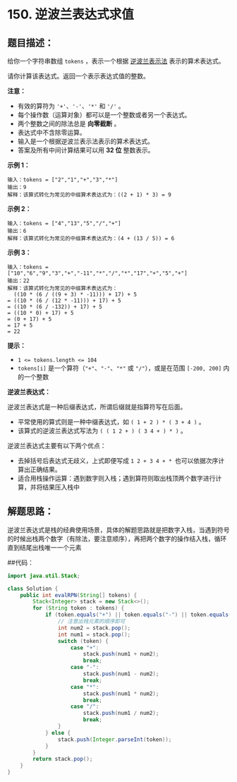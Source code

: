 # 150. 逆波兰表达式求值

## 题目描述：

给你一个字符串数组 `tokens` ，表示一个根据 [逆波兰表示法](https://baike.baidu.com/item/逆波兰式/128437) 表示的算术表达式。

请你计算该表达式。返回一个表示表达式值的整数。

**注意：**

+ 有效的算符为 `'+'`、`'-'`、`'*'` 和 `'/'` 。
+ 每个操作数（运算对象）都可以是一个整数或者另一个表达式。
+ 两个整数之间的除法总是 **向零截断** 。
+ 表达式中不含除零运算。
+ 输入是一个根据逆波兰表示法表示的算术表达式。
+ 答案及所有中间计算结果可以用 **32 位** 整数表示。

**示例 1：**

```
输入：tokens = ["2","1","+","3","*"]
输出：9
解释：该算式转化为常见的中缀算术表达式为：((2 + 1) * 3) = 9
```

**示例 2：**

```
输入：tokens = ["4","13","5","/","+"]
输出：6
解释：该算式转化为常见的中缀算术表达式为：(4 + (13 / 5)) = 6
```

**示例 3：**

```
输入：tokens = ["10","6","9","3","+","-11","*","/","*","17","+","5","+"]
输出：22
解释：该算式转化为常见的中缀算术表达式为：
  ((10 * (6 / ((9 + 3) * -11))) + 17) + 5
= ((10 * (6 / (12 * -11))) + 17) + 5
= ((10 * (6 / -132)) + 17) + 5
= ((10 * 0) + 17) + 5
= (0 + 17) + 5
= 17 + 5
= 22
```

**提示：**

+ `1 <= tokens.length <= 104`
+ `tokens[i]` 是一个算符（`"+"`、`"-"`、`"*"` 或 `"/"`），或是在范围 `[-200, 200]` 内的一个整数

**逆波兰表达式：**

逆波兰表达式是一种后缀表达式，所谓后缀就是指算符写在后面。

+ 平常使用的算式则是一种中缀表达式，如 `( 1 + 2 ) * ( 3 + 4 )` 。
+ 该算式的逆波兰表达式写法为 `( ( 1 2 + ) ( 3 4 + ) * )` 。

逆波兰表达式主要有以下两个优点：

+ 去掉括号后表达式无歧义，上式即便写成 `1 2 + 3 4 + * `也可以依据次序计算出正确结果。
+ 适合用栈操作运算：遇到数字则入栈；遇到算符则取出栈顶两个数字进行计算，并将结果压入栈中

## 解题思路：

逆波兰表达式是栈的经典使用场景，具体的解题思路就是把数字入栈，当遇到符号的时候出栈两个数字（有除法，要注意顺序），再把两个数字的操作结入栈，循环直到结尾出栈唯一一个元素

##代码：

```java
import java.util.Stack;

class Solution {
    public int evalRPN(String[] tokens) {
        Stack<Integer> stack = new Stack<>();
        for (String token : tokens) {
            if (token.equals("+") || token.equals("-") || token.equals("*") || token.equals("/")) {
                // 注意出栈元素的顺序即可
                int num2 = stack.pop();
                int num1 = stack.pop();
                switch (token) {
                    case "+":
                        stack.push(num1 + num2);
                        break;
                    case "-":
                        stack.push(num1 - num2);
                        break;
                    case "*":
                        stack.push(num1 * num2);
                        break;
                    case "/":
                        stack.push(num1 / num2);
                        break;
                }
            } else {
                stack.push(Integer.parseInt(token));
            }
        }
        return stack.pop();
    }
}

```

